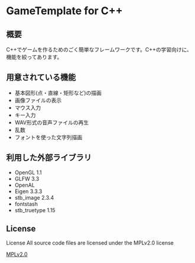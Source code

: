 
# GameTemplate for C++

## 概要
C++でゲームを作るためのごく簡単なフレームワークです。C++の学習向けに、機能を絞ってあります。

## 用意されている機能
+ 基本図形(点・直線・矩形など)の描画
+ 画像ファイルの表示
+ マウス入力
+ キー入力
+ WAV形式の音声ファイルの再生
+ 乱数
+ フォントを使った文字列描画

## 利用した外部ライブラリ
+ OpenGL 1.1
+ GLFW 3.3
+ OpenAL
+ Eigen 3.3.3
+ stb_image 2.3.4
+ fontstash
+ stb_truetype 1.15

## License
License All source code files are licensed under the MPLv2.0 license

[MPLv2.0](https://www.mozilla.org/MPL/2.0/)
